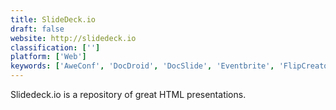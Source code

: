 ```yaml
---
title: SlideDeck.io
draft: false 
website: http://slidedeck.io
classification: ['']
platform: ['Web']
keywords: ['AweConf', 'DocDroid', 'DocSlide', 'Eventbrite', 'FlipCreator', 'HelpRange', 'IKON Pass', 'Issuu', 'Keynote Stash', 'Konflist', 'Leade.rs', 'Notist', 'Present.me', 'Scribd', 'SketchPoints', 'SlideOnline', 'Sonero', 'Speaker Deck', 'Speaking.io', 'authorSTREAM', 'iSpring Cloud']
---
```

Slidedeck.io is a repository of great HTML presentations.